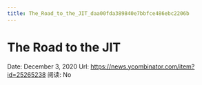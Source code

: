 ```yaml
---
title: The_Road_to_the_JIT_daa00fda389840e7bbfce486ebc2206b
---
```


# The Road to the JIT

Date: December 3, 2020
Url: https://news.ycombinator.com/item?id=25265238
阅读: No